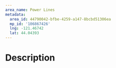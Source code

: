 ```yaml
---
area_name: Power Lines
metadata:
  area_id: 44790042-bfbe-4259-a147-8bcbd51306ea
  mp_id: '106867426'
  lng: -121.46742
  lat: 44.04393
---
```

# Description
